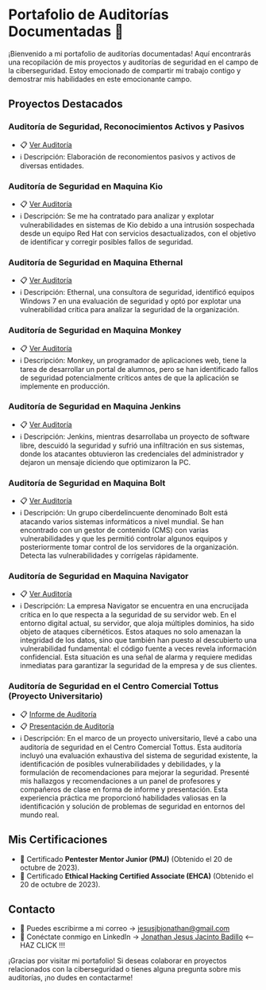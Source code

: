 # Portafolio de Auditorías Documentadas 📂

¡Bienvenido a mi portafolio de auditorías documentadas! Aquí encontrarás una recopilación de mis proyectos y auditorías de seguridad en el campo de la ciberseguridad. Estoy emocionado de compartir mi trabajo contigo y demostrar mis habilidades en este emocionante campo.

## Proyectos Destacados

### Auditoría de Seguridad, Reconocimientos Activos y Pasivos
- 📋 [Ver Auditoría](https://github.com/jonathanjesus03/Briefcase/blob/fe0e7103aaf55993a1401ee91a073f6c07b4ebd8/Reconocimiento%20Activo%20-%20Pasivo.pdf) 
- ℹ️ Descripción: Elaboración de reconomientos pasivos y activos de diversas entidades.

### Auditoría de Seguridad en Maquina Kio
- 📋 [Ver Auditoría](https://github.com/jonathanjesus03/Briefcase/blob/fe0e7103aaf55993a1401ee91a073f6c07b4ebd8/Informe%20HM%20Kio.pdf)
- ℹ️ Descripción: Se me ha contratado para analizar y explotar vulnerabilidades en sistemas de Kio debido a una intrusión sospechada desde un equipo Red Hat con servicios desactualizados, con el objetivo de identificar y corregir posibles fallos de seguridad.

### Auditoría de Seguridad en Maquina Ethernal
- 📋 [Ver Auditoría](https://github.com/jonathanjesus03/Briefcase/blob/fe0e7103aaf55993a1401ee91a073f6c07b4ebd8/Informe%20HM%20-2%20Ethernal.pdf) 
- ℹ️ Descripción: Ethernal, una consultora de seguridad, identificó equipos Windows 7 en una evaluación de seguridad y optó por explotar una vulnerabilidad crítica para analizar la seguridad de la organización.
  
### Auditoría de Seguridad en Maquina Monkey
- 📋 [Ver Auditoría](https://github.com/jonathanjesus03/Briefcase/blob/db5777c3ba5d262f873266ffe6b161ea145c6e89/Informe%20HM%20-3%20Monkey.pdf) 
- ℹ️ Descripción: Monkey, un programador de aplicaciones web, tiene la tarea de desarrollar un portal de alumnos, pero se han identificado fallos de seguridad potencialmente críticos antes de que la aplicación se implemente en producción.

### Auditoría de Seguridad en Maquina Jenkins
- 📋 [Ver Auditoría](https://github.com/jonathanjesus03/Briefcase/blob/fe0e7103aaf55993a1401ee91a073f6c07b4ebd8/Informe%20HM%20-4%20Jenkings.pdf) 
- ℹ️ Descripción: Jenkins, mientras desarrollaba un proyecto de software libre, descuidó la seguridad y sufrió una infiltración en sus sistemas, donde los atacantes obtuvieron las credenciales del administrador y dejaron un mensaje diciendo que optimizaron la PC.

### Auditoría de Seguridad en Maquina Bolt
- 📋 [Ver Auditoría](https://github.com/jonathanjesus03/Briefcase/blob/fe0e7103aaf55993a1401ee91a073f6c07b4ebd8/Informe%20HM%20-5%20Bolt.pdf) 
- ℹ️ Descripción: Un grupo ciberdelincuente denominado Bolt está atacando varios sistemas informáticos a nivel mundial. Se han encontrado con un gestor de contenido (CMS) con varias vulnerabilidades y que les permitió controlar algunos equipos y posteriormente tomar control de los servidores de la organización. Detecta las vulnerabilidades y corrígelas rápidamente.

### Auditoría de Seguridad en Maquina Navigator
- 📋 [Ver Auditoría](https://github.com/jonathanjesus03/Briefcase/blob/9fb00d2d1d2788234ea1c0166b448d1a099b57ab/Informe%20HM%20-6%20Navigator.pdf) 
- ℹ️ Descripción: La empresa Navigator se encuentra en una encrucijada crítica en lo que respecta a la seguridad de su servidor web. En el entorno digital actual, su servidor, que aloja múltiples dominios, ha sido objeto de ataques cibernéticos. Estos ataques no solo amenazan la integridad de los datos, sino que también han puesto al descubierto una vulnerabilidad fundamental: el código fuente a veces revela información confidencial. Esta situación es una señal de alarma y requiere medidas inmediatas para garantizar la seguridad de la empresa y de sus clientes.

### Auditoría de Seguridad en el Centro Comercial Tottus (Proyecto Universitario)
- 📋 [Informe de Auditoría](https://github.com/jonathanjesus03/Briefcase/blob/859e18f8777f70c3024364d483b18a8e436a4a8c/Proyecto%20Final%20Documentaci%C3%B3n%20-%20TIC.pdf)
- 📋 [Presentación de Auditoría](https://github.com/jonathanjesus03/Briefcase/blob/859e18f8777f70c3024364d483b18a8e436a4a8c/Proyecto%20Final%20Presentaci%C3%B3n%20-%20TIC.pdf)
- ℹ️ Descripción: En el marco de un proyecto universitario, llevé a cabo una auditoría de seguridad en el Centro Comercial Tottus. Esta auditoría incluyó una evaluación exhaustiva del sistema de seguridad existente, la identificación de posibles vulnerabilidades y debilidades, y la formulación de recomendaciones para mejorar la seguridad. Presenté mis hallazgos y recomendaciones a un panel de profesores y compañeros de clase en forma de informe y presentación. Esta experiencia práctica me proporcionó habilidades valiosas en la identificación y solución de problemas de seguridad en entornos del mundo real.

## Mis Certificaciones

- 📜 Certificado **Pentester Mentor Junior (PMJ)** (Obtenido el 20 de octubre de 2023).
- 📜 Certificado **Ethical Hacking Certified Associate (EHCA)** (Obtenido el 20 de octubre de 2023).

## Contacto

- 📧 Puedes escribirme a mi correo -> jesusjbjonathan@gmail.com
- 🔗 Conéctate conmigo en LinkedIn -> [Jonathan Jesus Jacinto Badillo](https://www.linkedin.com/in/jonathanj-pe/) <-- HAZ CLICK !!!

¡Gracias por visitar mi portafolio! Si deseas colaborar en proyectos relacionados con la ciberseguridad o tienes alguna pregunta sobre mis auditorías, ¡no dudes en contactarme!
